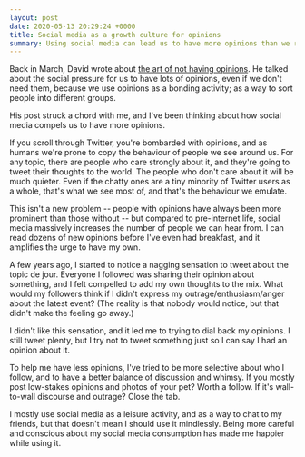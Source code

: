 ```yaml
---
layout: post
date: 2020-05-13 20:29:24 +0000
title: Social media as a growth culture for opinions
summary: Using social media can lead us to have more opinions than we really need. Can we fix that?
---
```


Back in March, David wrote about [the art of not having opinions](https://notebook.drmaciver.com/posts/2020-03-09-11:13.html).
He talked about the social pressure for us to have lots of opinions, even if we don't need them, because we use opinions as a bonding activity; as a way to sort people into different groups.

His post struck a chord with me, and I've been thinking about how social media compels us to have more opinions.

If you scroll through Twitter, you're bombarded with opinions, and as humans we're prone to copy the behaviour of people we see around us.
For any topic, there are people who care strongly about it, and they're going to tweet their thoughts to the world.
The people who don't care about it will be much quieter.
Even if the chatty ones are a tiny minority of Twitter users as a whole, that's what we see most of, and that's the behaviour we emulate.

This isn't a new problem -- people with opinions have always been more prominent than those without -- but compared to pre-internet life, social media massively increases the number of people we can hear from.
I can read dozens of new opinions before I've even had breakfast, and it amplifies the urge to have my own.

A few years ago, I started to notice a nagging sensation to tweet about the topic de jour.
Everyone I followed was sharing their opinion about something, and I felt compelled to add my own thoughts to the mix.
What would my followers think if I didn't express my outrage/enthusiasm/anger about the latest event?
(The reality is that nobody would notice, but that didn't make the feeling go away.)

I didn't like this sensation, and it led me to trying to dial back my opinions.
I still tweet plenty, but I try not to tweet something just so I can say I had an opinion about it.

To help me have less opinions, I've tried to be more selective about who I follow, and to have a better balance of discussion and whimsy.
If you mostly post low-stakes opinions and photos of your pet?
Worth a follow.
If it's wall-to-wall discourse and outrage?
Close the tab.

I mostly use social media as a leisure activity, and as a way to chat to my friends, but that doesn't mean I should use it mindlessly.
Being more careful and conscious about my social media consumption has made me happier while using it.
